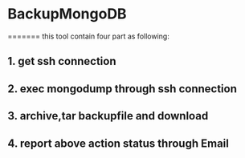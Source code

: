 # BackupMongoDB
=======
this tool contain four part as following:

## 1. get ssh connection

## 2. exec mongodump through ssh connection

## 3. archive,tar backupfile and download

## 4. report above action status through Email

